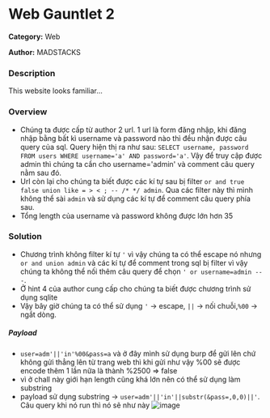 Web Gauntlet 2
===
**Category:** Web

**Author:** MADSTACKS
### Description
This website looks familiar...

### Overview
- Chúng ta được cấp từ author 2 url. 1 url là form đăng nhập, khi đăng nhập bằng bất kì username và password nào thì đều nhận được câu query của sql. Query hiện thị ra như sau: `SELECT username, password FROM users WHERE username='a' AND password='a'`. Vậy để truy cập được admin thì chúng ta cần cho username='admin' và comment câu query nằm sau đó.
- Url còn lại cho chúng ta biết được các kí tự sau bị filter `or and true false union like = > < ; -- /* */ admin`. Qua các filter này thì mình không thể sài `admin` và sử dụng các kí tự để comment câu query phía sau.
- Tổng length của username và password không được lớn hơn 35

### Solution
- Chương trình không filter kí tự `'` vì vậy chúng ta có thể escape nó nhưng `or and union admin` và các kí tự để comment trong sql bị filter vì vậy chúng ta không thể nối thêm câu query để chọn `' or username=admin -- -`.
- Ở hint 4 của author cung cấp cho chúng ta biết được chương trình sử dụng sqlite
- Vậy bây giờ chúng ta có thể sử dụng `'` -> escape, `||` -> nối chuỗi,`%00` -> ngắt dòng.

##### Payload
- `user=adm'||'in'%00&pass=a` và ở đây mình sử dụng burp để gửi lên chứ không gửi thẳng lên từ trang web thì khi gửi như vậy %00 sẽ được encode thêm 1 lần nữa là thành %2500 => false
- vì ở chall này giới hạn length cũng khá lớn nên có thể sử dụng làm substring
- payload sử dụng substring -> `user=adm'||'in'||substr(&pass=,0,0)||'`. Câu query khi nó run thì nó sẽ như này ![image](https://user-images.githubusercontent.com/54855855/112949168-209ecd00-9163-11eb-9264-b86d3967e6eb.png)